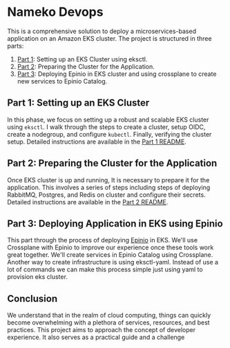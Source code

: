 # Nameko Devops

This is a comprehensive solution to deploy a microservices-based application on an Amazon EKS cluster. The project is structured in three parts:

1. [Part 1](./part-1/README.md): Setting up an EKS Cluster using eksctl. 
2. [Part 2](./part-2/README.md): Preparing the Cluster for the Application.
3. [Part 3](./part-3README.md): Deploying Epinio in EKS cluster and using crossplane to create new services to Epinio Catalog.

## Part 1: Setting up an EKS Cluster

In this phase, we focus on setting up a robust and scalable EKS cluster using `eksctl`. I walk through the steps to create a cluster, setup OIDC, create a nodegroup, and configure `kubectl`. Finally, verifying the cluster setup. Detailed instructions are available in the [Part 1 README](./part-1/README.md).

## Part 2: Preparing the Cluster for the Application

Once EKS cluster is up and running, It is necessary to prepare it for the application. This involves a series of steps including steps of deploying RabbitMQ, Postgres, and Redis on cluster and configure their secrets. Detailed instructions are available in the [Part 2 README](./part-2/README.md).

## Part 3: Deploying Application in EKS using Epinio

This part through the process of deploying [Epinio](https://docs.epinio.io/) in EKS. We'll use Crossplane with Epinio to improve our experience once these tools work great together. We'll create services in Epinio Catalog using Crossplane. Another way to create infrastructure is using eksctl-yaml. Instead of use a lot of commands we can make this process simple just using yaml to provision eks cluster.

## Conclusion

We understand that in the realm of cloud computing, things can quickly become overwhelming with a plethora of services, resources, and best practices. This project aims to approach the concept of developer experience. It also serves as a practical guide and a challenge 
